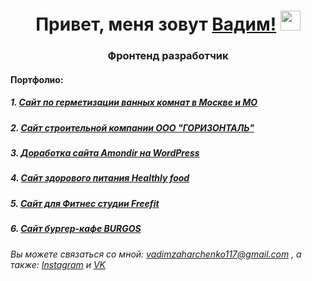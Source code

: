 <h1 align="center">Привет, меня зовут <a href="#" target="_blank">Вадим!</a> 
<img src="https://github.com/blackcater/blackcater/raw/main/images/Hi.gif" height="32"/></h1>
<h3 align="center">Фронтенд разработчик</h3>

<h4 align="left">Портфолио:</h4>
<h5>1. <a href="https://xn----7sbbhcmaqic3bua5a6a8dxe2c.xn--p1ai/" target="_blank">Сайт по герметизации ванных комнат в Москве и МО</a></h5>
<h5>2. <a href="https://gorzo.ru/" target="_blank">Сайт строительной компании ООО "ГОРИЗОНТАЛЬ"</a></h5>
<h5>3. <a href="https://www.amondir.ru/" target="_blank">Доработка сайта Amondir на WordPress</a></h5>
<h5>4. <a href="https://vadimzakharchenko.github.io/Modue02-Shop/dist/" target="_blank">Сайт здорового питания Healthly food</a></h5>
<h5>5. <a href="https://vadimzakharchenko.github.io/Module01-Final-Work/online-gym.html" target="_blank">Сайт для Фитнес студии Freefit</a></h5>
<h5>6. <a href="https://vadimzakharchenko.github.io/Module01-Burger/index.html" target="_blank">Сайт бургер-кафе BURGOS</a></h5>


###### Вы можете связаться со мной: vadimzaharchenko117@gmail.com , а также: [Instagram](https://instagram/vadim__zakharchenko) и [VK](https://vk.com/id226763322)
